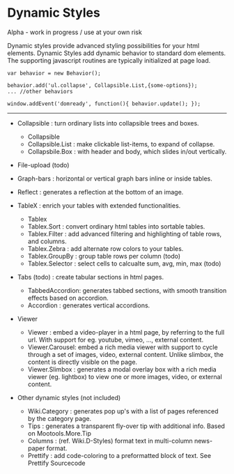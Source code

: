 Dynamic Styles
==============

Alpha - work in progress / use at your own risk

Dynamic styles provide advanced styling possibilities for your html elements.
Dynamic Styles add dynamic behavior to standard dom elements.
The supporting javascript routines are typically initialized at page load.

	var behavior = new Behavior();

	behavior.add('ul.collapse', Collapsible.List,{some-options});
	... //other behaviors

	window.addEvent('domready', function(){ behavior.update(); });

----

- Collapsible : turn ordinary lists into collapsible trees and boxes.
	- Collapsible
	- Collapsible.List : make clickable list-items, to expand of collapse.
	- Collapsbile.Box : with header and body, which slides in/out vertically.

- File-upload (todo)

- Graph-bars : horizontal or vertical graph bars inline or inside tables.

- Reflect : generates a reflection at the bottom of an image.

- TableX : enrich your tables with extended functionalities.
	- Tablex
	- Tablex.Sort : convert ordinary html tables into sortable tables.
	- Tablex.Filter : add advanced filtering and highlighting of table rows, and columns.
	- Tablex.Zebra : add alternate row colors to your tables.
	- Tablex.GroupBy : group table rows per column  (todo)
	- Tablex.Selector : select cells to calcualte sum, avg, min, max  (todo)

- Tabs  (todo) : create tabular sections in html pages.
	- TabbedAccordion: generates tabbed sections, with smooth transition effects based on accordion.
	- Accordion : generates vertical accordions.

- Viewer
	- Viewer : embed a video-player in a html page, by referring to the
		full url. With support for eg. youtube, vimeo, ..., external content.
	- Viewer.Carousel: embed a rich media viewer with support to cycle through a set of
		images, video, external content.
		Unlike slimbox, the content is directly visible on the page.
	- Viewer.Slimbox : generates a modal overlay box with a rich media viewer (eg. lightbox)
		to view one or more images, video, or external content.


- Other dynamic styles (not included)
	- Wiki.Category : generates pop up's with a list of pages referenced by the category page.
	- Tips : generates a transparent fly-over tip with additional info. Based on Mootools.More.Tip
	- Columns : (ref. Wiki.D-Styles) format text in multi-column news-paper format.
	- Prettify : add code-coloring to a preformatted block of text. See Prettify Sourcecode
